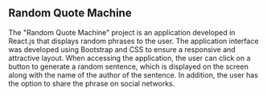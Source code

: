 ## Random Quote Machine

The "Random Quote Machine" project is an application developed in React.js that displays random phrases to the user. The application interface was developed using Bootstrap and CSS to ensure a responsive and attractive layout. When accessing the application, the user can click on a button to generate a random sentence, which is displayed on the screen along with the name of the author of the sentence. In addition, the user has the option to share the phrase on social networks.
